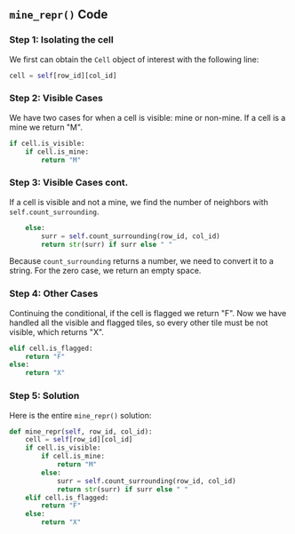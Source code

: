 ## `mine_repr()` Code

### Step 1: Isolating the cell

We first can obtain the `Cell` object of interest with the following line:

```python
cell = self[row_id][col_id]
```

### Step 2: Visible Cases

We have two cases for when a cell is visible: mine or non-mine. If a cell is a mine we return "M". 

```python
if cell.is_visible:    
    if cell.is_mine:        
        return "M"    
```

### Step 3: Visible Cases cont.

If a cell is visible and not a mine, we find the number of neighbors with `self.count_surrounding`. 

```python
    else:        
        surr = self.count_surrounding(row_id, col_id)
        return str(surr) if surr else " "
```
Because `count_surrounding` returns a number, we need to convert it to a string. For the zero case, we return an empty space. 

### Step 4: Other Cases

Continuing the conditional, if the cell is flagged we return "F". Now we have handled all the visible and flagged tiles, so every other tile must be not visible, which returns "X".

```python
elif cell.is_flagged:    
    return "F"
else:    
    return "X"
```

### Step 5: Solution

Here is the entire `mine_repr()` solution:

```python
def mine_repr(self, row_id, col_id):
    cell = self[row_id][col_id]
    if cell.is_visible:
        if cell.is_mine:
            return "M"
        else:
            surr = self.count_surrounding(row_id, col_id)
            return str(surr) if surr else " "
    elif cell.is_flagged:
        return "F"
    else:
        return "X"
```

